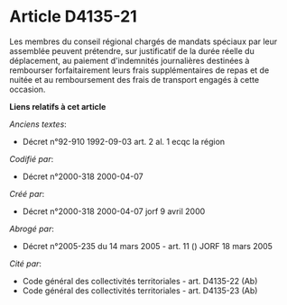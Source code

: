 # Article D4135-21

Les membres du conseil régional chargés de mandats spéciaux par leur assemblée peuvent prétendre, sur justificatif de la
durée réelle du déplacement, au paiement d'indemnités journalières destinées à rembourser forfaitairement leurs frais
supplémentaires de repas et de nuitée et au remboursement des frais de transport engagés à cette occasion.

**Liens relatifs à cet article**

_Anciens textes_:

  - Décret n°92-910 1992-09-03 art. 2 al. 1 ecqc la région

_Codifié par_:

  - Décret n°2000-318 2000-04-07

_Créé par_:

  - Décret n°2000-318 2000-04-07 jorf 9 avril 2000

_Abrogé par_:

  - Décret n°2005-235 du 14 mars 2005 - art. 11 () JORF 18 mars 2005

_Cité par_:

  - Code général des collectivités territoriales - art. D4135-22 (Ab)
  - Code général des collectivités territoriales - art. D4135-23 (Ab)
